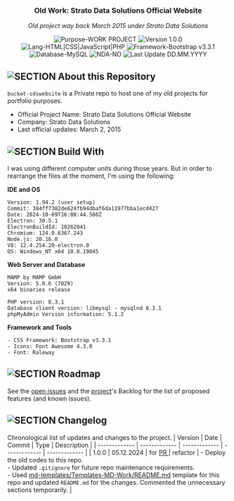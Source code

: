 <!-- <p align="center"><img src="/md_assets/octocat.gif" alt="Logo" width="130" height="130"></p> -->
<h3 align="center">Old Work: Strato Data Solutions Official Website</h3>
<p align="center"><em>Old project way back March 2015 under Strato Data Solutions</em></p>

<p align="center">
   <img src="https://img.shields.io/badge/Purpose-WORK%20PROJECT-%2300416a?logoColor=white&labelColor=%2300416a&color=%2324292e&textColor=white" alt="Purpose-WORK PROJECT">
   <img src="https://img.shields.io/badge/Version-1.0.0-%2300416a?logoColor=white&labelColor=%2300416a&color=%2324292e&textColor=white" alt="Version 1.0.0">
   <img src="https://img.shields.io/badge/Lang-HTML%20|%20CSS%20|%20JavaScript%20|%20PHP-%2300416a?logoColor=white&labelColor=%2300416a&color=%2324292e&textColor=white" alt="Lang-HTML|CSS|JavaScript|PHP">
   <img src="https://img.shields.io/badge/Framework-Bootstrap%20v3.3.1-%2300416a?logoColor=white&labelColor=%2300416a&color=%2324292e&textColor=white" alt="Framework-Bootstrap v3.3.1">
   <img src="https://img.shields.io/badge/Database-MySQL-%2300416a?logoColor=white&labelColor=%2300416a&color=%2324292e&textColor=white" alt="Database-MySQL">
   <img src="https://img.shields.io/badge/NDA-NO-%2300416a?logoColor=white&labelColor=%2300416a&color=%2324292e&textColor=white" alt="NDA-NO">
   <img src="https://img.shields.io/badge/Last%20Update-02.03.2015-%2300416a?logoColor=white&labelColor=%2300416a&color=%2324292e&textColor=white" alt="Last Update DD.MM.YYYY">
</p>

## ![SECTION About this Repository](https://custom-icon-badges.demolab.com/badge/-About%20this%20Repository-2471AE?logo=repo&logoColor=white&labelColor=2471AE)

`bucket-sdswebsite` is a Private repo to host one of my old projects for portfolio purposes. 

- Official Project Name: Strato Data Solutions Official Website
- Company: Strato Data Solutions
- Last official updates: March 2, 2015

<!-- > [!NOTE]
> *If there's a need to put some note here*

![SUBSECTION Project Goals](https://custom-icon-badges.demolab.com/badge/-Project%20Goals-24292e?logo=star&logoColor=white&labelColor=00416a)

- Goal 1: A detailed explanation of the feature.
- Goal 2: What this feature brings to the project.
- Goal 3: How this enhances the functionality.

![SUBSECTION Live/Demo URLs](https://custom-icon-badges.demolab.com/badge/-Live/Demo%20URLs-24292e?logo=globe&logoColor=white&labelColor=00416a)

- Thru ... 1: https:// -->

## ![SECTION Build With](https://custom-icon-badges.demolab.com/badge/-Build%20With-2471AE?logo=tools&logoColor=white&labelColor=2471AE)

I was using different computer units during those years. But in order to rearrange the files at the moment, I'm using the following:

**IDE and OS**
```
Version: 1.94.2 (user setup)
Commit: 384ff7382de624fb94dbaf6da11977bba1ecd427
Date: 2024-10-09T16:08:44.566Z
Electron: 30.5.1
ElectronBuildId: 10262041
Chromium: 124.0.6367.243
Node.js: 20.16.0
V8: 12.4.254.20-electron.0
OS: Windows_NT x64 10.0.19045
```
**Web Server and Database**
```
MAMP by MAMP GmbH
Version: 5.0.6 (7029)
x64 binaries release

PHP version: 8.3.1
Database client version: libmysql - mysqlnd 8.3.1 
phpMyAdmin Version information: 5.1.2
```
**Framework and Tools**
```
- CSS Framework: Bootstrap v3.3.1
- Icons: Font Awesome 4.3.0
- Font: Raleway
```
<!-- 
## ![SECTION Folders and Files Structure](https://custom-icon-badges.demolab.com/badge/-Folders%20and%20Files%20Structure-2471AE?logo=file-submodule&logoColor=white&labelColor=2471AE)

At the moment, the workspace contains the following folders, where:
```
project-root/
├─ assets/             # assets folder for images, css, js and other libraries
│  ├─ img/             # main directory for storing image files
│  │  └─ favicons/     # favicons for the app
│  ├─ css/             # main directory for storing css files
│  ├─ js/              # main directory for storing js files
│  └─ vendor/          # main directory for the libraries used from vendors 
├─ md_assets/          # assets folder for markdown files (documentation)
├─ .gitignore          # files ignored by Git
├─ README.md           # project documentation
└─ LICENSE             # license file
```

| Description | File/s |
| ------------- | ------------- |
| Home Page of the template | `index.html` |
| Main CSS of the template | `assets/css/main-style.css` |
| Main JS of the template | `assets/js/main-core.js` |

## ![SECTION Prerequisites](https://custom-icon-badges.demolab.com/badge/-Prerequisites-2471AE?logo=alert&logoColor=white&labelColor=2471AE)
blah blah blah...

> [!IMPORTANT]
> *If there's a need to put some note here*

## ![SECTION Contents and Breakdown](https://custom-icon-badges.demolab.com/badge/-Contents%20and%20Breakdown-2471AE?logo=book&logoColor=white&labelColor=2471AE)
- ✅ Under ...
- 🚧 Under ...

| Theme | Number of Variants | Description |
| ------------- | ------------- | ------------- |
| [xxx](https://github.com/thenocturnaldevgypsy-io/REPO-NAME/) | XXX | What was done |

## ![SECTION Sitemap](https://custom-icon-badges.demolab.com/badge/-Sitemap-2471AE?logo=map&logoSource=feather&logoColor=white&labelColor=2471AE)
```
Home/                      #
├─ Page 1.1/               # 
│  ├─ Page 1.1.1/          # 
│  │  └─ Page 1.1.1.1/     # 
│  ├─ Page 1.1.2/          #
│  ├─ Page 1.1.3/          #
│  └─ Page 1.1.4/          #
About Us                   #
├─ Page 2.1/               # 
├─ Page 2.2/               # 
├─ Page 2.3/               # 
└─ Page 2.4/               # 
``` -->

## ![SECTION Roadmap](https://custom-icon-badges.demolab.com/badge/-Roadmap-2471AE?logo=tasklist&logoColor=white&labelColor=2471AE)
See the [open issues](https://github.com/thenocturnaldevgypsy-io/bucket-sdswebsite/issues?q=is%3Aopen+is%3Aissue) and the [project](https://github.com/users/thenocturnaldevgypsy-io/projects/25)'s Backlog  for the list of proposed features (and known issues).

## ![SECTION Changelog](https://custom-icon-badges.demolab.com/badge/-Changelog-2471AE?logo=log&logoColor=white&labelColor=2471AE)
Chronological list of updates and changes to the project.
| Version | Date | Commit | Type | Description |
| ------------- | ------------- | ------------- | ------------- | ------------- |
| 1.0.0 | 05.12.2024 | []() for [PR ]() | refactor | - Deploy the old codes to this repo.<br>- Updated `.gitignore` for future repo maintenance requirements.<br>- Used     [md-templates/Templates-MD-Work/README.md](https://github.com/thenocturnaldevgypsy-io/md-templates/blob/master/Templates-MD-Work/README.md) template for this repo and updated `README.md` for the changes. Commented the unnecessary sections temporarily. |